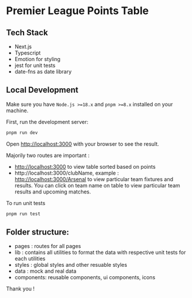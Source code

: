 # Premier League Points Table

## Tech Stack

- Next.js
- Typescript
- Emotion for styling
- jest for unit tests
- date-fns as date library

## Local Development

Make sure you have `Node.js >=18.x` and `pnpm >=8.x` installed on your machine.

First, run the development server:

```bash
pnpm run dev
```

Open [http://localhost:3000](http://localhost:3000) with your browser to see the result.

Majorily two routes are important :

- [http://localhost:3000](http://localhost:3000) to view table sorted based on points
- http://localhost:3000/clubName, example : [http://localhost:3000/Arsenal](http://localhost:3000/Arsenal) to view particular team fixtures and results. You can click on team name on table to view particular team results and upcoming matches.

To run unit tests

```bash
pnpm run test
```

## Folder structure:

- pages : routes for all pages
- lib : contains all utilities to format the data with respective unit tests for each utilities
- styles : global styles and other resuable styles
- data : mock and real data
- components: reusable components, ui components, icons


 Thank you ! 